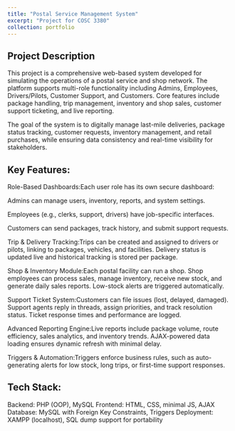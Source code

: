 ```yaml
---
title: "Postal Service Management System"
excerpt: "Project for COSC 3380"
collection: portfolio
---
```



## Project Description
This project is a comprehensive web-based system developed for simulating the operations of a postal service and shop network. The platform supports multi-role functionality including Admins, Employees, Drivers/Pilots, Customer Support, and Customers. Core features include package handling, trip management, inventory and shop sales, customer support ticketing, and live reporting.

The goal of the system is to digitally manage last-mile deliveries, package status tracking, customer requests, inventory management, and retail purchases, while ensuring data consistency and real-time visibility for stakeholders.




## Key Features:
Role-Based Dashboards:Each user role has its own secure dashboard:

Admins can manage users, inventory, reports, and system settings.

Employees (e.g., clerks, support, drivers) have job-specific interfaces.

Customers can send packages, track history, and submit support requests.

Trip & Delivery Tracking:Trips can be created and assigned to drivers or pilots, linking to packages, vehicles, and facilities. Delivery status is updated live and historical tracking is stored per package.

Shop & Inventory Module:Each postal facility can run a shop. Shop employees can process sales, manage inventory, receive new stock, and generate daily sales reports. Low-stock alerts are triggered automatically.

Support Ticket System:Customers can file issues (lost, delayed, damaged). Support agents reply in threads, assign priorities, and track resolution status. Ticket response times and performance are logged.

Advanced Reporting Engine:Live reports include package volume, route efficiency, sales analytics, and inventory trends. AJAX-powered data loading ensures dynamic refresh with minimal delay.

Triggers & Automation:Triggers enforce business rules, such as auto-generating alerts for low stock, long trips, or first-time support responses.


## Tech Stack:
Backend: PHP (OOP), MySQL
Frontend: HTML, CSS, minimal JS, AJAX
Database: MySQL with Foreign Key Constraints, Triggers
Deployment: XAMPP (localhost), SQL dump support for portability



